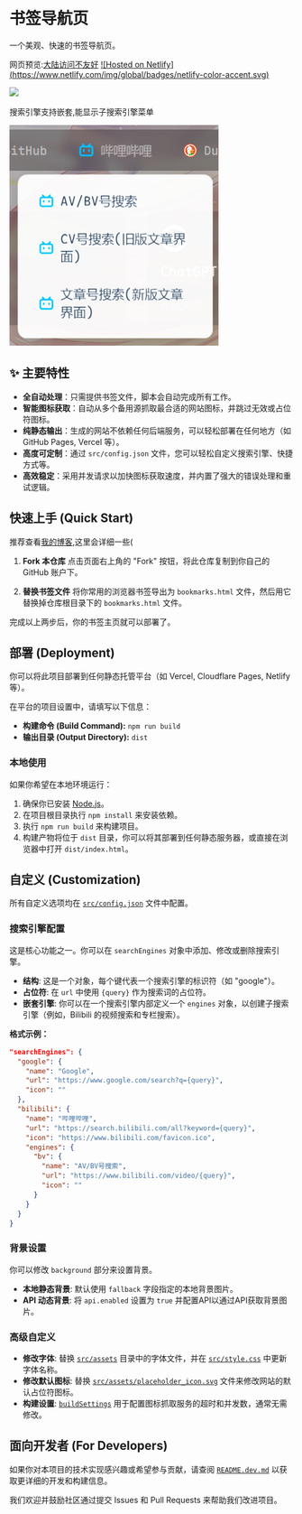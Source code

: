 # 书签导航页

一个美观、快速的书签导航页。

网页预览:[大陆访问不友好](https://bookmarks-cmyyx.netlify.app/)
[![Hosted on Netlify]
(https://www.netlify.com/img/global/badges/netlify-color-accent.svg)](https://app.netlify.com)


![](./images/首页.png)

搜索引擎支持嵌套,能显示子搜索引擎菜单

![](./images/搜索引擎下拉框.png)


## ✨ 主要特性

- **全自动处理**：只需提供书签文件，脚本会自动完成所有工作。
- **智能图标获取**：自动从多个备用源抓取最合适的网站图标，并跳过无效或占位符图标。
- **纯静态输出**：生成的网站不依赖任何后端服务，可以轻松部署在任何地方（如 GitHub Pages, Vercel 等）。
- **高度可定制**：通过 `src/config.json` 文件，您可以轻松自定义搜索引擎、快捷方式等。
- **高效稳定**：采用并发请求以加快图标获取速度，并内置了强大的错误处理和重试逻辑。

## 快速上手 (Quick Start)

推荐查看[我的博客](https://blog.cmtyx.top/posts/0%E6%88%90%E6%9C%AC%E5%BF%AB%E9%80%9F%E6%90%AD%E5%BB%BA%E4%B8%80%E4%B8%AA%E5%B1%9E%E4%BA%8E%E8%87%AA%E5%B7%B1%E7%9A%84%E4%B9%A6%E7%AD%BE%E5%AF%BC%E8%88%AA%E9%A1%B5/),这里会详细一些(

1.  **Fork 本仓库**
    点击页面右上角的 "Fork" 按钮，将此仓库复制到你自己的 GitHub 账户下。

2.  **替换书签文件**
    将你常用的浏览器书签导出为 `bookmarks.html` 文件，然后用它替换掉仓库根目录下的 `bookmarks.html` 文件。

完成以上两步后，你的书签主页就可以部署了。

## 部署 (Deployment)

你可以将此项目部署到任何静态托管平台（如 Vercel, Cloudflare Pages, Netlify 等）。

在平台的项目设置中，请填写以下信息：

- **构建命令 (Build Command):** `npm run build`
- **输出目录 (Output Directory):** `dist`

### 本地使用

如果你希望在本地环境运行：

1.  确保你已安装 [Node.js](https://nodejs.org/)。
2.  在项目根目录执行 `npm install` 来安装依赖。
3.  执行 `npm run build` 来构建项目。
4.  构建产物将位于 `dist` 目录，你可以将其部署到任何静态服务器，或直接在浏览器中打开 `dist/index.html`。

## 自定义 (Customization)

所有自定义选项均在 [`src/config.json`](src/config.json) 文件中配置。

### 搜索引擎配置

这是核心功能之一。你可以在 `searchEngines` 对象中添加、修改或删除搜索引擎。

*   **结构**: 这是一个对象，每个键代表一个搜索引擎的标识符（如 "google"）。
*   **占位符**: 在 `url` 中使用 `{query}` 作为搜索词的占位符。
*   **嵌套引擎**: 你可以在一个搜索引擎内部定义一个 `engines` 对象，以创建子搜索引擎（例如，Bilibili 的视频搜索和专栏搜索）。

**格式示例：**
```json
"searchEngines": {
  "google": {
    "name": "Google",
    "url": "https://www.google.com/search?q={query}",
    "icon": ""
  },
  "bilibili": {
    "name": "哔哩哔哩",
    "url": "https://search.bilibili.com/all?keyword={query}",
    "icon": "https://www.bilibili.com/favicon.ico",
    "engines": {
      "bv": {
        "name": "AV/BV号搜索",
        "url": "https://www.bilibili.com/video/{query}",
        "icon": ""
      }
    }
  }
}
```

### 背景设置

你可以修改 `background` 部分来设置背景。

*   **本地静态背景**: 默认使用 `fallback` 字段指定的本地背景图片。
*   **API 动态背景**: 将 `api.enabled` 设置为 `true` 并配置API以通过API获取背景图片。

### 高级自定义

*   **修改字体**: 替换 [`src/assets`](src/assets) 目录中的字体文件，并在 [`src/style.css`](src/style.css) 中更新字体名称。
*   **修改默认图标**: 替换 [`src/assets/placeholder_icon.svg`](src/assets/placeholder_icon.svg) 文件来修改网站的默认占位符图标。
*   **构建设置**: [`buildSettings`](src/config.json) 用于配置图标抓取服务的超时和并发数，通常无需修改。

## 面向开发者 (For Developers)

如果你对本项目的技术实现感兴趣或希望参与贡献，请查阅 [`README.dev.md`](README.dev.md) 以获取更详细的开发和构建信息。

我们欢迎并鼓励社区通过提交 Issues 和 Pull Requests 来帮助我们改进项目。
